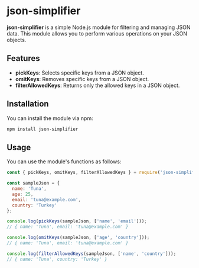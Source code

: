 # json-simplifier

**json-simplifier** is a simple Node.js module for filtering and managing JSON data. This module allows you to perform various operations on your JSON objects.

## Features

- **pickKeys**: Selects specific keys from a JSON object.
- **omitKeys**: Removes specific keys from a JSON object.
- **filterAllowedKeys**: Returns only the allowed keys in a JSON object.

## Installation

You can install the module via npm:

```bash
npm install json-simplifier
```

## Usage
You can use the module's functions as follows:
```javascript
const { pickKeys, omitKeys, filterAllowedKeys } = require('json-simplifier');

const sampleJson = { 
  name: 'Tuna', 
  age: 25, 
  email: 'tuna@example.com', 
  country: 'Turkey' 
};

console.log(pickKeys(sampleJson, ['name', 'email']));  
// { name: 'Tuna', email: 'tuna@example.com' }

console.log(omitKeys(sampleJson, ['age', 'country'])); 
// { name: 'Tuna', email: 'tuna@example.com' }

console.log(filterAllowedKeys(sampleJson, ['name', 'country'])); 
// { name: 'Tuna', country: 'Turkey' }
```
